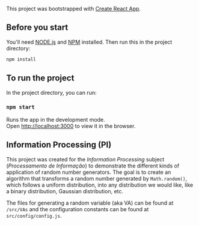 This project was bootstrapped with [Create React App](https://github.com/facebook/create-react-app).

## Before you start

You'll need [NODE.js](https://nodejs.org/en/download/) and [NPM](https://www.npmjs.com/get-npm) installed. Then run this in the project directory:

```sh
npm install
```

## To run the project

In the project directory, you can run:

### `npm start`

Runs the app in the development mode.<br>
Open [http://localhost:3000](http://localhost:3000) to view it in the browser.

## Information Processing (PI)

This project was created for the _Information Processing_ subject (_Processamento de Informação_) to demonstrate the different kinds of application of random number generators. The goal is to create an algorithm that transforms a random number generated by `Math.random()`, which follows a uniform distribution, into any distribution we would like, like a binary distribution, Gaussian distribution, etc.

The files for generating a random variable (aka VA) can be found at `/src/VAs` and the configuration constants can be found at `src/config/config.js`.
